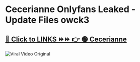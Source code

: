 
 # Cecerianne Onlyfans Leaked - Update Files owck3

## <h2><a href="https://clipsfans.com/Cecerianne&ref=git">🔗 Click to LINKS ⏩⏩ 👉 🟢 Cecerianne </a></h2>

<a href="https://clipsfans.com/Cecerianne&ref=git" rel="nofollow" data-target="animated-image.originalLink"><img src="https://i.ibb.co.com/xMMVF88/686577567.gif" alt="Viral Video Original" style="max-width: 100%; display: inline-block;" data-target="animated-image.originalImage"></a>


